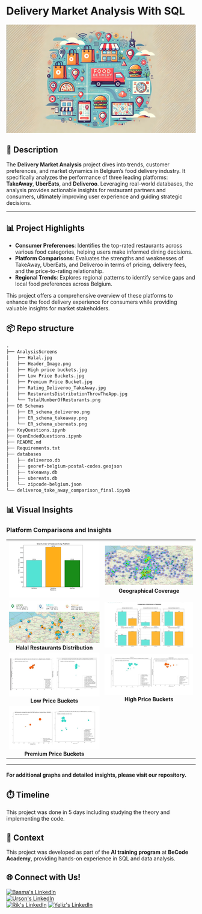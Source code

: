 # Delivery Market Analysis With SQL
![Header Image](analysisScreens/Header_Image.png)

## 📝 Description  
The **Delivery Market Analysis** project dives into trends, customer preferences, and market dynamics in Belgium’s food delivery industry. 
It specifically analyzes the performance of three leading platforms: **TakeAway**, **UberEats**, and **Deliveroo**. Leveraging real-world databases, the analysis provides actionable insights for restaurant partners and consumers, ultimately improving user experience and guiding strategic decisions.

---

## 📊 Project Highlights  

- **Consumer Preferences**: Identifies the top-rated restaurants across various food categories, helping users make informed dining decisions.  
- **Platform Comparisons**: Evaluates the strengths and weaknesses of TakeAway, UberEats, and Deliveroo in terms of pricing, delivery fees, and the price-to-rating relationship.  
- **Regional Trends**: Explores regional patterns to identify service gaps and local food preferences across Belgium.  

This project offers a comprehensive overview of these platforms to enhance the food delivery experience for consumers while providing valuable insights for market stakeholders.

## 📦 Repo structure
```
.
├── AnalysisScreens
│   ├── Halal.jpg
│   ├── Header_Image.png
│   ├── High price buckets.jpg
│   ├── Low Price Buckets.jpg
│   ├── Premium Price Bucket.jpg
│   ├── Rating_Deliveroo_TakeAway.jpg
│   ├── ResturantsDistributionThrowTheApp.jpg
│   └── TotalNumberOfResturants.png
├── DB Schemas
│   ├── ER_schema_deliveroo.png
│   ├── ER_schema_takeaway.png
│   └── ER_schema_ubereats.png
├── KeyQuestions.ipynb
├── OpenEndedQuestions.ipynb
├── README.md
├── Requirements.txt
├── databases
│   ├── deliveroo.db
│   ├── georef-belgium-postal-codes.geojson
│   ├── takeaway.db
│   ├── ubereats.db
│   └── zipcode-belgium.json
└── deliveroo_take_away_comparison_final.ipynb

```
## 📊 Visual Insights

### **Platform Comparisons and Insights**  

<table>
  <tr>
    <td align="center">
      <img src="AnalysisScreens/TotalNumberOfResturants.png" alt="Total Number of Restaurants" width="400">
    </td>
    <td align="center">
      <img src="AnalysisScreens/ResturantsDistributionThrowTheApp.jpg" alt="Geographical Coverage" width="400">
        <b>Geographical Coverage</b>
    </td>
  </tr>
  <tr>
    <td align="center">
      <img src="AnalysisScreens/Halal.jpg" alt="Distribution of Halal Restaurants" width="400">
        <b>Halal Restaurants Distribution</b>
    </td>
    <td align="center">
      <img src="AnalysisScreens/Rating_Deliveroo_TakeAway.jpg" alt="Deliveroo vs. TakeAway" width="400">
    </td>
  </tr>
  <tr>
    <td align="center">
      <img src="AnalysisScreens/Low%20Price%20Buckets.jpg" alt="Low Price Buckets" width="400">
        <b>Low Price Buckets</b>
    </td>
    <td align="center">
      <img src="AnalysisScreens/High%20price%20buckets.jpg" alt="High Price Buckets" width="400">
        <b>High Price Buckets</b>
    </td>
  </tr>
  <tr>
    <td align="center">
      <img src="AnalysisScreens/Premium%20Price%20Bucket.jpg" alt="Premium Price Buckets" width="400">
        <b>Premium Price Buckets</b>
    </td>
  </tr>
</table>

---

#### For additional graphs and detailed insights, please visit our repository.

## ⏱️ Timeline
This project was done in 5 days including studying the theory and implementing the code.

## 📌 Context  
This project was developed as part of the **AI training program** at **BeCode Academy**, providing hands-on experience in SQL and data analysis.


## 🌐 Connect with Us!  

[![Basma's LinkedIn](https://img.shields.io/badge/Basma-LinkedIn-%230077B5?style=for-the-badge&logo=linkedin&logoColor=white)](https://www.linkedin.com/in/basma-salem-ba45a1113)  
[![Urson's LinkedIn](https://img.shields.io/badge/Urson-LinkedIn-%230077B5?style=for-the-badge&logo=linkedin&logoColor=white)](https://www.linkedin.com/in/ursoncallens/)  
[![Rik's LinkedIn](https://img.shields.io/badge/Rik-LinkedIn-%230077B5?style=for-the-badge&logo=linkedin&logoColor=white)]()
[![Yeliz's LinkedIn](https://img.shields.io/badge/Yeliz-LinkedIn-%230077B5?style=for-the-badge&logo=linkedin&logoColor=white)]()
